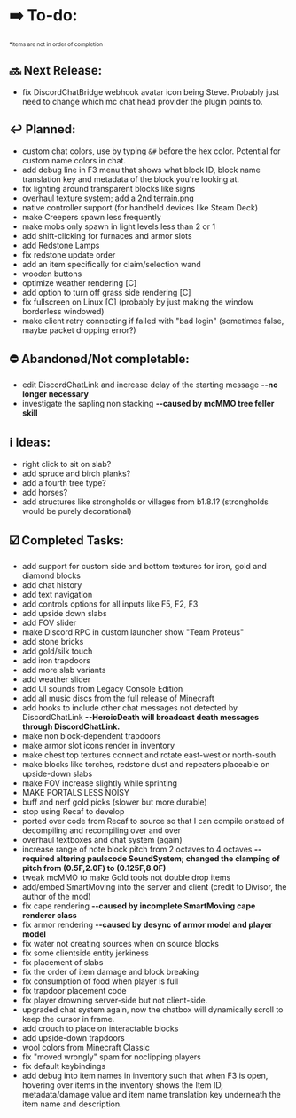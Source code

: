 # ➡️ To-do:
<sup><sup>*items are not in order of completion</sup></sup>

## 🔜 Next Release:
- fix DiscordChatBridge webhook avatar icon being Steve. Probably just need to change which mc chat head provider the plugin points to.

## ↩️ Planned:
- custom chat colors, use by typing `&#` before the hex color. Potential for custom name colors in chat.
- add debug line in F3 menu that shows what block ID, block name translation key and metadata of the block you're looking at.
- fix lighting around transparent blocks like signs
- overhaul texture system; add a 2nd terrain.png
- native controller support (for handheld devices like Steam Deck)
- make Creepers spawn less frequently
- make mobs only spawn in light levels less than 2 or 1
- add shift-clicking for furnaces and armor slots
- add Redstone Lamps
- fix redstone update order
- add an item specifically for claim/selection wand
- wooden buttons
- optimize weather rendering [C]
- add option to turn off grass side rendering [C]
- fix fullscreen on Linux [C] (probably by just making the window borderless windowed)
- make client retry connecting if failed with "bad login" (sometimes false, maybe packet dropping error?) 

## ⛔ Abandoned/Not completable:
- edit DiscordChatLink and increase delay of the starting message **--no longer necessary**
- investigate the sapling non stacking **--caused by mcMMO tree feller skill**

## ℹ️ Ideas:
- right click to sit on slab?
- add spruce and birch planks?
- add a fourth tree type?
- add horses?
- add structures like strongholds or villages from b1.8.1? (strongholds would be purely decorational)

## ☑️ Completed Tasks:
- add support for custom side and bottom textures for iron, gold and diamond blocks
- add chat history
- add text navigation
- add controls options for all inputs like F5, F2, F3
- add upside down slabs
- add FOV slider
- make Discord RPC in custom launcher show "Team Proteus"
- add stone bricks
- add gold/silk touch
- add iron trapdoors
- add more slab variants
- add weather slider
- add UI sounds from Legacy Console Edition
- add all music discs from the full release of Minecraft
- add hooks to include other chat messages not detected by DiscordChatLink  **--HeroicDeath will broadcast death messages through DiscordChatLink.**
- make non block-dependent trapdoors
- make armor slot icons render in inventory
- make chest top textures connect and rotate east-west or north-south
- make blocks like torches, redstone dust and repeaters placeable on upside-down slabs
- make FOV increase slightly while sprinting
- MAKE PORTALS LESS NOISY
- buff and nerf gold picks (slower but more durable)
- stop using Recaf to develop
- ported over code from Recaf to source so that I can compile onstead of decompiling and recompiling over and over
- overhaul textboxes and chat system (again)
- increase range of note block pitch from 2 octaves to 4 octaves **--required altering paulscode SoundSystem; changed the clamping of pitch from (0.5F,2.0F) to (0.125F,8.0F)**
- tweak mcMMO to make Gold tools not double drop items
- add/embed SmartMoving into the server and client (credit to Divisor, the author of the mod)
- fix cape rendering **--caused by incomplete SmartMoving cape renderer class**
- fix armor rendering **--caused by desync of armor model and player model**
- fix water not creating sources when on source blocks
- fix some clientside entity jerkiness
- fix placement of slabs
- fix the order of item damage and block breaking
- fix consumption of food when player is full
- fix trapdoor placement code
- fix player drowning server-side but not client-side.
- upgraded chat system again, now the chatbox will dynamically scroll to keep the cursor in frame.
- add crouch to place on interactable blocks
- add upside-down trapdoors
- wool colors from Minecraft Classic
- fix "moved wrongly" spam for noclipping players
- fix default keybindings
- add debug into item names in inventory such that when F3 is open, hovering over items in the inventory shows the Item ID, metadata/damage value and item name translation key underneath the item name and description.
